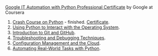 <a href="https://www.coursera.org/professional-certificates/google-it-automation">Google IT Automation with Python Professional Certificate</a>  by Google at Coursera
1. <a href="https://www.coursera.org/learn/python-crash-course?specialization=google-it-automation">Crash Course on Python</a> - finished. 
<a href="https://coursera.org/share/b71698928aaa068338abf1bd936cc1b3">Certificate</a>.
2. <a href="https://www.coursera.org/learn/python-operating-system?specialization=google-it-automation">Using Python to Interact with the Operating System</a>.
3. <a href="https://www.coursera.org/learn/introduction-git-github?specialization=google-it-automation">Introduction to Git and GitHub</a>.
4. <a href="https://www.coursera.org/learn/troubleshooting-debugging-techniques?specialization=google-it-automation">Troubleshooting and Debugging Techniques</a>.
5. <a href="https://www.coursera.org/learn/configuration-management-cloud?specialization=google-it-automation">Configuration Management and the Cloud</a>.
6. <a href="https://www.coursera.org/learn/automating-real-world-tasks-python?specialization=google-it-automation">Automating Real-World Tasks with Python</a>.
